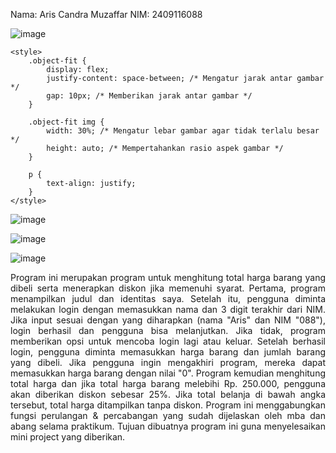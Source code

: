 Nama: Aris Candra Muzaffar
NIM: 2409116088

![image](https://github.com/user-attachments/assets/e79fbd49-018a-4424-b564-efa32e2f6b40)

    <style>
        .object-fit {
            display: flex;
            justify-content: space-between; /* Mengatur jarak antar gambar */
            gap: 10px; /* Memberikan jarak antar gambar */
        }

        .object-fit img {
            width: 30%; /* Mengatur lebar gambar agar tidak terlalu besar */
            height: auto; /* Mempertahankan rasio aspek gambar */
        }

        p {
            text-align: justify;
        }
    </style>

<div class="object-fit">
  
![image](https://github.com/user-attachments/assets/613cef9c-03ea-4f69-b87a-2ac51729cc39)

![image](https://github.com/user-attachments/assets/55b7a44e-5f5c-47c2-b05c-98080f6f0e3f)

![image](https://github.com/user-attachments/assets/a5cb6b1d-7b1a-4d85-baa2-fdfbe9a62673)
</div>
<p align="justify">      Program ini merupakan program untuk menghitung total harga barang yang dibeli serta menerapkan diskon jika memenuhi syarat. Pertama, program menampilkan judul dan identitas saya. Setelah itu, pengguna diminta melakukan login dengan memasukkan nama dan 3 digit terakhir dari NIM. Jika input sesuai dengan yang diharapkan (nama "Aris" dan NIM "088"), login berhasil dan pengguna bisa melanjutkan. Jika tidak, program memberikan opsi untuk mencoba login lagi atau keluar. Setelah berhasil login, pengguna diminta memasukkan harga barang dan jumlah barang yang dibeli. Jika pengguna ingin mengakhiri program, mereka dapat memasukkan harga barang dengan nilai "0". Program kemudian menghitung total harga dan jika total harga barang melebihi Rp. 250.000, pengguna akan diberikan diskon sebesar 25%. Jika total belanja di bawah angka tersebut, total harga ditampilkan tanpa diskon. Program ini menggabungkan fungsi perulangan & percabangan yang sudah dijelaskan oleh mba dan abang selama praktikum. Tujuan dibuatnya program ini guna menyelesaikan mini project yang diberikan.</p>
